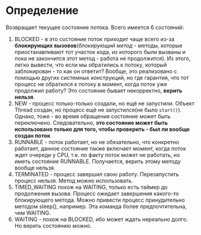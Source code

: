# Определение
Возвращает текущее состояние потока. Всего имеется 6 состояний:
1. BLOCKED - в это состояние поток приходит чаще всего из-за **блокирующих вызовов**(*блокирующий метод* - методы, которые приостанавливают тот участок кода, из которого были вызваны и пока не закончится этот метод - работа не продолжится). Из этого, легко вывести, что если мы обратились к потоку, который заблокирован - то как он ответит? Вообще, это реализовано с помощью других системных конструкций, но где гарантия, что тот процесс не обратился к потоку в момент, когда поток уже продолжил работу? Это состояние бывает некорректно, **верить нельзя**. 
2. NEW - процесс только-только создали, но ещё не запустили. Объект Thread создан, но процесс ещё не запустился(не было `start()`). Однако, тоже - во время обращения состояние может быть переключено. Следовательно, **это состояние может быть использовано только для того, чтобы проверить - был ли вообще создан поток**. 
3. RUNNABLE - поток работает, но не обязательно, что конкретно работает, данное состояние также включает момент, когда поток ждет очереди у CPU, т.е. по факту поток может не работать, но иметь состояние RUNNABLE. Получается, верить этому методу вообще нельзя.
4. TERMINATED - процесс завершил свою работу. Перезапустить процесс нельзя. Метод можно использовать.
5. TIMED_WAITING похож на WAITING, только есть таймер до продолжения вызова. Процесс ожидает завершения какого-то блокирующего метода. Можно привести процесс принудительно методом sleep(), например. Эта команда более предпочтительна, чем WAITING. 
6. WAITING - похож на BLOCKED, ибо может ждать нереально долго. Но верить состоянию можно.